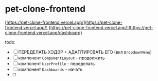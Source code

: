 # pet-clone-frontend

[https://pet-clone-frontend.vercel.app/](https://pet-clone-frontend.vercel.app/)
[https://pet-clone-frontend.vercel.app/](https://pet-clone-frontend.vercel.app/dashboard)

todo:
- [ ] ПЕРЕДЕЛАТЬ ХЭДЭР + АДАПТИРОВАТЬ ЕГО (вкл `DropdownMenu`)
- [ ] компонент `ComponentLayout` - продолжить
- [ ] компонент `UserProfile` - переделать
- [ ] компонент `Dashboards` - начать
- [ ] 
